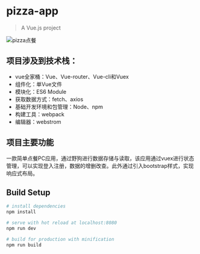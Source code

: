 # pizza-app

> A Vue.js project

![pizza点餐](http://p4ygml8h5.bkt.clouddn.com/diancan2.gif)

## 项目涉及到技术栈：
- vue全家桶：Vue、Vue-router、Vue-cli和Vuex
- 组件化：单Vue文件
- 模块化：ES6 Module
- 获取数据方式：fetch、axios
- 基础开发环境和包管理：Node、npm
- 构建工具：webpack
- 编辑器：webstrom

## 项目主要功能
一款简单点餐PC应用，通过野狗进行数据存储与读取，该应用通过vuex进行状态管理，可以实现登入注册，数据的增删改查。此外通过引入bootstrap样式，实现响应式布局。




## Build Setup

``` bash
# install dependencies
npm install

# serve with hot reload at localhost:8080
npm run dev

# build for production with minification
npm run build
```

